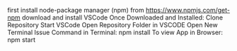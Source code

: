 first install node-package manager (npm) from https://www.npmjs.com/get-npm
download and install VSCode
Once Downloaded and Installed:
    Clone Repository
    Start VSCode
    Open Repository Folder in VSCODE
    Open New Terminal
    Issue Command in Terminal: npm install
    To view App in Browser: npm start
